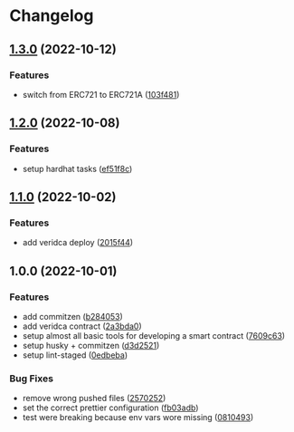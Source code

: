 # Changelog

## [1.3.0](https://github.com/MarioJuniorPro/veridca-registry/compare/v1.2.0...v1.3.0) (2022-10-12)

### Features

- switch from ERC721 to ERC721A ([103f481](https://github.com/MarioJuniorPro/veridca-registry/commit/103f4816f06b65befb1fb18f9561089f4b636098))

## [1.2.0](https://github.com/MarioJuniorPro/veridca-registry/compare/v1.1.0...v1.2.0) (2022-10-08)

### Features

- setup hardhat tasks ([ef51f8c](https://github.com/MarioJuniorPro/veridca-registry/commit/ef51f8c725ae0d43590db988b6ce470191a7a316))

## [1.1.0](https://github.com/MarioJuniorPro/veridca-registry/compare/v1.0.0...v1.1.0) (2022-10-02)

### Features

- add veridca deploy ([2015f44](https://github.com/MarioJuniorPro/veridca-registry/commit/2015f44fa9417175723a6ec8226a914594ee5068))

## 1.0.0 (2022-10-01)

### Features

- add commitzen ([b284053](https://github.com/MarioJuniorPro/veridca-registry/commit/b284053a6a7b079ab84b1b0d32a0361ce01757f2))
- add veridca contract ([2a3bda0](https://github.com/MarioJuniorPro/veridca-registry/commit/2a3bda0ff688bf6bcef6701cb4e8a31f1793bbfc))
- setup almost all basic tools for developing a smart contract ([7609c63](https://github.com/MarioJuniorPro/veridca-registry/commit/7609c631733fedfbe81b47eeaac53b8e356950c3))
- setup husky + commitzen ([d3d2521](https://github.com/MarioJuniorPro/veridca-registry/commit/d3d2521a44a074be27792681d5542a53be633166))
- setup lint-staged ([0edbeba](https://github.com/MarioJuniorPro/veridca-registry/commit/0edbebac3ca231483b5632d6be472e5a33d34e54))

### Bug Fixes

- remove wrong pushed files ([2570252](https://github.com/MarioJuniorPro/veridca-registry/commit/2570252b848bed9b56d412011234d21bf804bcbd))
- set the correct prettier configuration ([fb03adb](https://github.com/MarioJuniorPro/veridca-registry/commit/fb03adbfb4700725b1944e4540f00b7dc545c8e2))
- test were breaking because env vars wore missing ([0810493](https://github.com/MarioJuniorPro/veridca-registry/commit/0810493d137fb2a91eaf44b84937bd219511903f))

